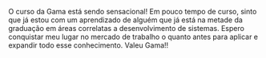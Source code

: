 O curso da Gama está sendo sensacional! 
Em pouco tempo de curso, sinto que já estou com um aprendizado de alguém que já está na metade da graduação em áreas correlatas a desenvolvimento de sistemas. Espero conquistar meu lugar no mercado de trabalho o quanto antes para aplicar e expandir todo esse conhecimento.
Valeu Gama!!